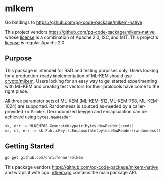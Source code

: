 # mlkem
Go bindings to https://github.com/pq-code-package/mlkem-native

This project vendors https://github.com/pq-code-package/mlkem-native, whose
[license](https://github.com/pq-code-package/mlkem-native?tab=License-1-ov-file#readme)
is a combination of Apache 2.0, ISC, and MIT. This project's [license](LICENSE)
is regular Apache 2.0.

## Purpose

This package is intended for R&D and testing purposes only. Users looking for a
production-ready implementation of ML-KEM should use
[crypto/mlkem](https://pkg.go.dev/crypto/mlkem). Users looking for an easy way
to get started experimenting with ML-KEM and creating test vectors for their
protocols have come to the right place.

All three parameter sets of ML-KEM (ML-KEM-512, ML-KEM-768, ML-KEM-1024) are
supported. Randomness is sourced as-needed by a caller-provided `io.Reader`.
Derandomized keygen and encapsulation can be achieved using `bytes.NewReader`:

```go
sk, err := MLKEM768.GenerateKeypair(bytes.NewReader(seed))
ss, ct, err := sk.PublicKey().Encapsulate(bytes.NewReader(randomness))
```

## Getting Started

```sh
go get github.com/chrisfenner/mlkem
```

This package vendors https://github.com/pq-code-package/mlkem-native and
wraps it with cgo. [mlkem.go](mlkem.go) contains the main package API.
